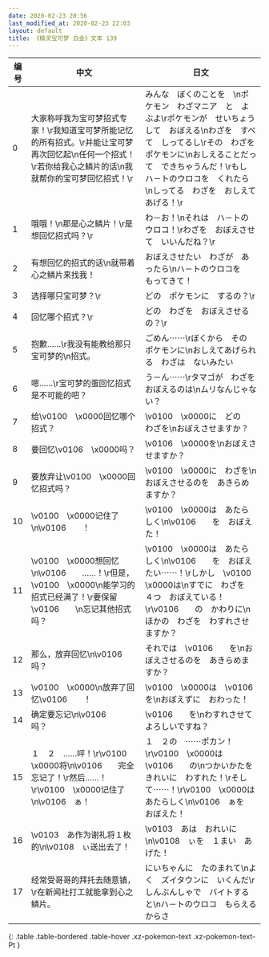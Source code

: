 ```yaml
---
date: 2020-02-23 20:56
last_modified_at: 2020-02-23 22:03
layout: default
title: 《精灵宝可梦 白金》文本 139
---
```

| 编号 | 中文 | 日文 |
| ---- | ---- | ---- |
| 0 | 大家称呼我为宝可梦招式专家！\r我知道宝可梦所能记忆的所有招式。\r并能让宝可梦再次回忆起\n任何一个招式！\r若你给我心之鳞片的话\n我就帮你的宝可梦回忆招式！\r | みんな　ぼくのことを　\nポケモン　わざマニア　と　よぶよ\rポケモンが　せいちょうして　おぼえる\nわざを　すべて　しってるし\rその　わざを　ポケモンに\nおしえることだって　できちゃうんだ！\rもし　ハ－トのウロコを　くれたら\nしってる　わざを　おしえて　あげる！\r |
| 1 | 哦哦！\n那是心之鳞片！\r是想回忆招式吗？\r | わ－お！\nそれは　ハ－トのウロコ！\rわざを　おぼえさせて　いいんだね？\r |
| 2 | 有想回忆的招式的话\n就带着心之鳞片来找我！ | おぼえさせたい　わざが　あったら\nハ－トのウロコを　もってきて！ |
| 3 | 选择哪只宝可梦？\r | どの　ポケモンに　するの？\r |
| 4 | 回忆哪个招式？\r | どの　わざを　おぼえさせるの？\r |
| 5 | 抱歉……\r我没有能教给那只宝可梦的\n招式。 | ごめん⋯⋯\rぼくから　その　ポケモンに\nおしえてあげられる　わざは　ないみたい |
| 6 | 嗯……\r宝可梦的蛋回忆招式是不可能的吧？ | う－ん⋯⋯\rタマゴが　わざを　おぼえるのは\nムリなんじゃない？ |
| 7 | 给\v0100　\x0000回忆哪个招式？ | \v0100　\x0000に　どの　わざを\nおぼえさせますか？ |
| 8 | 要回忆\v0106　\x0000吗？ | \v0106　\x0000を\nおぼえさせますか？ |
| 9 | 要放弃让\v0100　\x0000回忆招式吗？ | \v0100　\x0000に　わざを\nおぼえさせるのを　あきらめますか？ |
| 10 | \v0100　\x0000记住了\n\v0106　　！ | \v0100　\x0000は　あたらしく\n\v0106　　を　おぼえた！ |
| 11 | \v0100　\x0000想回忆\n\v0106　　……！\r但是，\v0100　\x0000\n能学习的招式已经满了！\r要保留\v0106　　\n忘记其他招式吗？ | \v0100　\x0000は　あたらしく\n\v0106　　を　おぼえたい⋯⋯！\rしかし　\v0100　\x0000は\nすでに　わざを　４つ　おぼえている！\r\v0106　　の　かわりに\nほかの　わざを　わすれさせますか？ |
| 12 | 那么，放弃回忆\n\v0106　　吗？ | それでは　\v0106　　を\nおぼえさせるのを　あきらめますか？ |
| 13 | \v0100　\x0000\n放弃了回忆\v0106　　！ | \v0100　\x0000は　\v0106　　を\nおぼえずに　おわった！ |
| 14 | 确定要忘记\n\v0106　　吗？ | \v0106　　を\nわすれさせて　よろしいですね？ |
| 15 | １　２　……呯！\r\v0100　\x0000将\n\v0106　　完全忘记了！\r然后……！\r\v0100　\x0000记住了\n\v0106　ぁ！ | １　２の　⋯⋯ポカン！\r\v0100　\x0000は　\v0106　　の\nつかいかたを　きれいに　わすれた！\rそして⋯⋯！\r\v0100　\x0000は　あたらしく\n\v0106　ぁを　おぼえた！ |
| 16 | \v0103　あ作为谢礼将１枚的\n\v0108　ぃ送出去了！ | \v0103　あは　おれいに\n\v0108　ぃを　１まい　あげた！ |
| 17 | 经常受哥哥的拜托去随意镇，\r在新闻社打工就能拿到心之鳞片。 | にいちゃんに　たのまれて\nよく　ズイタウンに　いくんだ\rしんぶんしゃで　バイトすると\nハ－トのウロコ　もらえるからさ |
{: .table .table-bordered .table-hover .xz-pokemon-text .xz-pokemon-text-Pt }